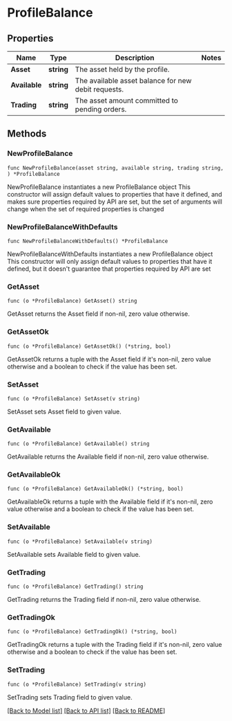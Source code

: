 # ProfileBalance

## Properties

Name | Type | Description | Notes
------------ | ------------- | ------------- | -------------
**Asset** | **string** | The asset held by the profile. | 
**Available** | **string** | The available asset balance for new debit requests. | 
**Trading** | **string** | The asset amount committed to pending orders. | 

## Methods

### NewProfileBalance

`func NewProfileBalance(asset string, available string, trading string, ) *ProfileBalance`

NewProfileBalance instantiates a new ProfileBalance object
This constructor will assign default values to properties that have it defined,
and makes sure properties required by API are set, but the set of arguments
will change when the set of required properties is changed

### NewProfileBalanceWithDefaults

`func NewProfileBalanceWithDefaults() *ProfileBalance`

NewProfileBalanceWithDefaults instantiates a new ProfileBalance object
This constructor will only assign default values to properties that have it defined,
but it doesn't guarantee that properties required by API are set

### GetAsset

`func (o *ProfileBalance) GetAsset() string`

GetAsset returns the Asset field if non-nil, zero value otherwise.

### GetAssetOk

`func (o *ProfileBalance) GetAssetOk() (*string, bool)`

GetAssetOk returns a tuple with the Asset field if it's non-nil, zero value otherwise
and a boolean to check if the value has been set.

### SetAsset

`func (o *ProfileBalance) SetAsset(v string)`

SetAsset sets Asset field to given value.


### GetAvailable

`func (o *ProfileBalance) GetAvailable() string`

GetAvailable returns the Available field if non-nil, zero value otherwise.

### GetAvailableOk

`func (o *ProfileBalance) GetAvailableOk() (*string, bool)`

GetAvailableOk returns a tuple with the Available field if it's non-nil, zero value otherwise
and a boolean to check if the value has been set.

### SetAvailable

`func (o *ProfileBalance) SetAvailable(v string)`

SetAvailable sets Available field to given value.


### GetTrading

`func (o *ProfileBalance) GetTrading() string`

GetTrading returns the Trading field if non-nil, zero value otherwise.

### GetTradingOk

`func (o *ProfileBalance) GetTradingOk() (*string, bool)`

GetTradingOk returns a tuple with the Trading field if it's non-nil, zero value otherwise
and a boolean to check if the value has been set.

### SetTrading

`func (o *ProfileBalance) SetTrading(v string)`

SetTrading sets Trading field to given value.



[[Back to Model list]](../README.md#documentation-for-models) [[Back to API list]](../README.md#documentation-for-api-endpoints) [[Back to README]](../README.md)


